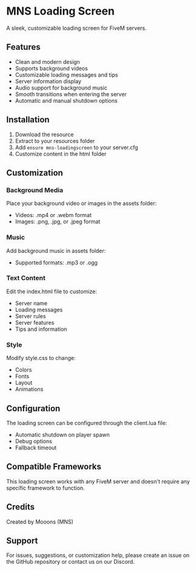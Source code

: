 # MNS Loading Screen

A sleek, customizable loading screen for FiveM servers.

## Features

- Clean and modern design
- Supports background videos
- Customizable loading messages and tips
- Server information display
- Audio support for background music
- Smooth transitions when entering the server
- Automatic and manual shutdown options

## Installation

1. Download the resource
2. Extract to your resources folder
3. Add `ensure mns-loadingscreen` to your server.cfg
4. Customize content in the html folder

## Customization

### Background Media
Place your background video or images in the assets folder:
- Videos: .mp4 or .webm format
- Images: .png, .jpg, or .jpeg format

### Music
Add background music in assets folder:
- Supported formats: .mp3 or .ogg

### Text Content
Edit the index.html file to customize:
- Server name
- Loading messages
- Server rules
- Server features
- Tips and information

### Style
Modify style.css to change:
- Colors
- Fonts
- Layout
- Animations

## Configuration
The loading screen can be configured through the client.lua file:
- Automatic shutdown on player spawn
- Debug options
- Fallback timeout

## Compatible Frameworks
This loading screen works with any FiveM server and doesn't require any specific framework to function.

## Credits
Created by Mooons (MNS)

## Support
For issues, suggestions, or customization help, please create an issue on the GitHub repository or contact us on our Discord.